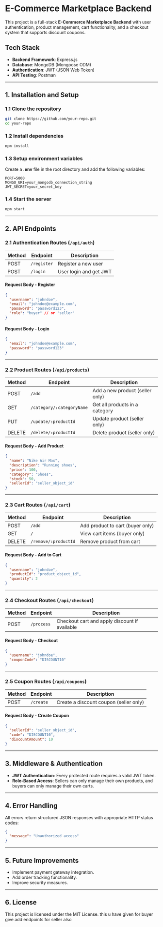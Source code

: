 # E-Commerce Marketplace Backend

This project is a full-stack **E-Commerce Marketplace Backend** with user authentication, product management, cart functionality, and a checkout system that supports discount coupons.

## Tech Stack
- **Backend Framework**: Express.js
- **Database**: MongoDB (Mongoose ODM)
- **Authentication**: JWT (JSON Web Token)
- **API Testing**: Postman

---
## **1. Installation and Setup**

### **1.1 Clone the repository**
```sh
git clone https://github.com/your-repo.git
cd your-repo
```

### **1.2 Install dependencies**
```sh
npm install
```

### **1.3 Setup environment variables**
Create a **.env** file in the root directory and add the following variables:
```env
PORT=5000
MONGO_URI=your_mongodb_connection_string
JWT_SECRET=your_secret_key
```

### **1.4 Start the server**
```sh
npm start
```
---
## **2. API Endpoints**

### **2.1 Authentication Routes** (`/api/auth`)
| Method | Endpoint         | Description                |
|--------|----------------|----------------------------|
| POST   | `/register`    | Register a new user       |
| POST   | `/login`       | User login and get JWT    |

#### **Request Body - Register**
```json
{
  "username": "johndoe",
  "email": "johndoe@example.com",
  "password": "password123",
  "role": "buyer" // or "seller"
}
```

#### **Request Body - Login**
```json
{
  "email": "johndoe@example.com",
  "password": "password123"
}
```

---
### **2.2 Product Routes** (`/api/products`)
| Method | Endpoint       | Description                          |
|--------|--------------|--------------------------------------|
| POST   | `/add`       | Add a new product (seller only)     |
| GET    | `/category/:categoryName` | Get all products in a category |
| PUT    | `/update/:productId` | Update product (seller only)  |
| DELETE | `/delete/:productId` | Delete product (seller only)  |

#### **Request Body - Add Product**
```json
{
  "name": "Nike Air Max",
  "description": "Running shoes",
  "price": 100,
  "category": "Shoes",
  "stock": 50,
  "sellerId": "seller_object_id"
}
```

---
### **2.3 Cart Routes** (`/api/cart`)
| Method | Endpoint       | Description                   |
|--------|--------------|-------------------------------|
| POST   | `/add`       | Add product to cart (buyer only) |
| GET    | `/` | View cart items (buyer only) |
| DELETE | `/remove/:productId` | Remove product from cart |

#### **Request Body - Add to Cart**
```json
{
  "username": "johndoe",
  "productId": "product_object_id",
  "quantity": 2
}
```

---
### **2.4 Checkout Routes** (`/api/checkout`)
| Method | Endpoint       | Description                         |
|--------|--------------|-------------------------------------|
| POST   | `/process`   | Checkout cart and apply discount if available |

#### **Request Body - Checkout**
```json
{
  "username": "johndoe",
  "couponCode": "DISCOUNT10"
}
```

---
### **2.5 Coupon Routes** (`/api/coupons`)
| Method | Endpoint       | Description                         |
|--------|--------------|-------------------------------------|
| POST   | `/create`    | Create a discount coupon (seller only) |

#### **Request Body - Create Coupon**
```json
{
  "sellerId": "seller_object_id",
  "code": "DISCOUNT10",
  "discountAmount": 10
}
```

---
## **3. Middleware & Authentication**
- **JWT Authentication**: Every protected route requires a valid JWT token.
- **Role-Based Access**: Sellers can only manage their own products, and buyers can only manage their own carts.

---
## **4. Error Handling**
All errors return structured JSON responses with appropriate HTTP status codes:
```json
{
  "message": "Unauthorized access"
}
```

---
## **5. Future Improvements**
- Implement payment gateway integration.
- Add order tracking functionality.
- Improve security measures.

---
## **6. License**
This project is licensed under the MIT License.
 this u have given for buyer give add endpoints for seller also
